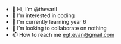 - 👋 Hi, I’m @thevaril
- 👀 I’m interested in coding
- 🌱 I’m currently learning year 6
- 💞️ I’m looking to collaborate on nothing
- 📫 How to reach me egt.evan@gmail.com

<!---
thevaril/thevaril is a ✨ special ✨ repository because its `README.md` (this file) appears on your GitHub profile.
You can click the Preview link to take a look at your changes.
--->
